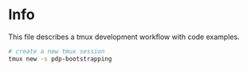 # Info
This file describes a tmux development workflow with code examples.

```bash
# create a new tmux session 
tmux new -s pdp-bootstrapping
```
